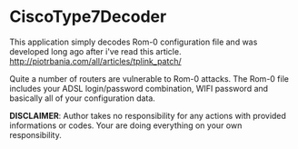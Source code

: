 # CiscoType7Decoder


This application simply decodes Rom-0 configuration file and was developed long ago after i've read this article.
http://piotrbania.com/all/articles/tplink_patch/

Quite a number of routers are vulnerable to Rom-0 attacks.
The Rom-0 file includes your ADSL login/password combination, WIFI password and basically all of your configuration data.

**DISCLAIMER**: Author takes no responsibility for any actions with provided informations or codes. Your are doing everything on your own responsibility. 

